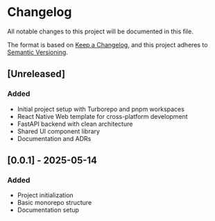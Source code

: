 # Changelog

All notable changes to this project will be documented in this file.

The format is based on [Keep a Changelog](https://keepachangelog.com/en/1.0.0/),
and this project adheres to [Semantic Versioning](https://semver.org/spec/v2.0.0.html).

## [Unreleased]

### Added
- Initial project setup with Turborepo and pnpm workspaces
- React Native Web template for cross-platform development
- FastAPI backend with clean architecture
- Shared UI component library
- Documentation and ADRs

## [0.0.1] - 2025-05-14

### Added
- Project initialization
- Basic monorepo structure
- Documentation setup
